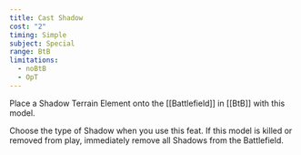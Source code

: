 ```yaml
---
title: Cast Shadow
cost: "2"
timing: Simple
subject: Special
range: BtB
limitations:
  - noBtB
  - OpT
---
```

Place a Shadow Terrain Element onto the [[Battlefield]] in [[BtB]] with this model.

Choose the type of Shadow when you use this feat.
If this model is killed or removed from play, immediately remove all Shadows from the Battlefield.